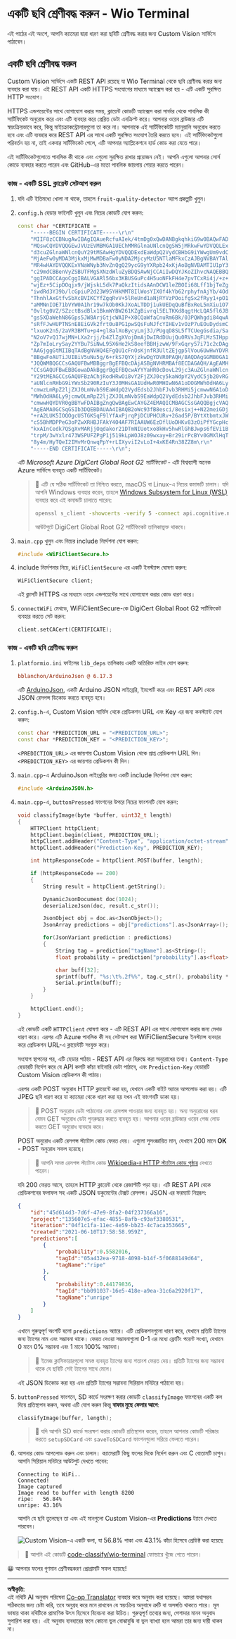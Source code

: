 <!--
CO_OP_TRANSLATOR_METADATA:
{
  "original_hash": "32a1f23e7834fbe7715da8c4ebb450b9",
  "translation_date": "2025-08-27T10:23:38+00:00",
  "source_file": "4-manufacturing/lessons/2-check-fruit-from-device/wio-terminal-classify-image.md",
  "language_code": "bn"
}
-->
# একটি ছবি শ্রেণীবদ্ধ করুন - Wio Terminal

এই পাঠের এই অংশে, আপনি ক্যামেরা দ্বারা ধারণ করা ছবিটি শ্রেণীবদ্ধ করার জন্য Custom Vision সার্ভিসে পাঠাবেন।

## একটি ছবি শ্রেণীবদ্ধ করুন

Custom Vision সার্ভিসে একটি REST API রয়েছে যা Wio Terminal থেকে ছবি শ্রেণীবদ্ধ করার জন্য ব্যবহার করা যায়। এই REST API একটি HTTPS সংযোগের মাধ্যমে অ্যাক্সেস করা হয় - এটি একটি সুরক্ষিত HTTP সংযোগ।

HTTPS এন্ডপয়েন্টের সাথে যোগাযোগ করার সময়, ক্লায়েন্ট কোডটি অ্যাক্সেস করা সার্ভার থেকে পাবলিক কী সার্টিফিকেট অনুরোধ করে এবং এটি ব্যবহার করে প্রেরিত ডেটা এনক্রিপ্ট করে। আপনার ওয়েব ব্রাউজার এটি স্বয়ংক্রিয়ভাবে করে, কিন্তু মাইক্রোকন্ট্রোলারগুলো তা করে না। আপনাকে এই সার্টিফিকেটটি ম্যানুয়ালি অনুরোধ করতে হবে এবং এটি ব্যবহার করে REST API এর সাথে একটি সুরক্ষিত সংযোগ তৈরি করতে হবে। এই সার্টিফিকেটগুলো পরিবর্তন হয় না, তাই একবার সার্টিফিকেট পেলে, এটি আপনার অ্যাপ্লিকেশনে হার্ড কোড করা যেতে পারে।

এই সার্টিফিকেটগুলোতে পাবলিক কী থাকে এবং এগুলো সুরক্ষিত রাখার প্রয়োজন নেই। আপনি এগুলো আপনার সোর্স কোডে ব্যবহার করতে পারেন এবং GitHub-এর মতো পাবলিক জায়গায় শেয়ার করতে পারেন।

### কাজ - একটি SSL ক্লায়েন্ট সেটআপ করুন

1. যদি এটি ইতিমধ্যে খোলা না থাকে, তাহলে `fruit-quality-detector` অ্যাপ প্রকল্পটি খুলুন।

1. `config.h` হেডার ফাইলটি খুলুন এবং নিচের কোডটি যোগ করুন:

    ```cpp
    const char *CERTIFICATE =
        "-----BEGIN CERTIFICATE-----\r\n"
        "MIIF8zCCBNugAwIBAgIQAueRcfuAIek/4tmDg0xQwDANBgkqhkiG9w0BAQwFADBh\r\n"
        "MQswCQYDVQQGEwJVUzEVMBMGA1UEChMMRGlnaUNlcnQgSW5jMRkwFwYDVQQLExB3\r\n"
        "d3cuZGlnaWNlcnQuY29tMSAwHgYDVQQDExdEaWdpQ2VydCBHbG9iYWwgUm9vdCBH\r\n"
        "MjAeFw0yMDA3MjkxMjMwMDBaFw0yNDA2MjcyMzU5NTlaMFkxCzAJBgNVBAYTAlVT\r\n"
        "MR4wHAYDVQQKExVNaWNyb3NvZnQgQ29ycG9yYXRpb24xKjAoBgNVBAMTIU1pY3Jv\r\n"
        "c29mdCBBenVyZSBUTFMgSXNzdWluZyBDQSAwNjCCAiIwDQYJKoZIhvcNAQEBBQAD\r\n"
        "ggIPADCCAgoCggIBALVGARl56bx3KBUSGuPc4H5uoNFkFH4e7pvTCxRi4j/+z+Xb\r\n"
        "wjEz+5CipDOqjx9/jWjskL5dk7PaQkzItidsAAnDCW1leZBOIi68Lff1bjTeZgMY\r\n"
        "iwdRd3Y39b/lcGpiuP2d23W95YHkMMT8IlWosYIX0f4kYb62rphyfnAjYb/4Od99\r\n"
        "ThnhlAxGtfvSbXcBVIKCYfZgqRvV+5lReUnd1aNjRYVzPOoifgSx2fRyy1+pO1Uz\r\n"
        "aMMNnIOE71bVYW0A1hr19w7kOb0KkJXoALTDDj1ukUEDqQuBfBxReL5mXiu1O7WG\r\n"
        "0vltg0VZ/SZzctBsdBlx1BkmWYBW261KZgBivrql5ELTKKd8qgtHcLQA5fl6JB0Q\r\n"
        "gs5XDaWehN86Gps5JW8ArjGtjcWAIP+X8CQaWfaCnuRm6Bk/03PQWhgdi84qwA0s\r\n"
        "sRfFJwHUPTNSnE8EiGVk2frt0u8PG1pwSQsFuNJfcYIHEv1vOzP7uEOuDydsmCjh\r\n"
        "lxuoK2n5/2aVR3BMTu+p4+gl8alXoBycyLmj3J/PUgqD8SL5fTCUegGsdia/Sa60\r\n"
        "N2oV7vQ17wjMN+LXa2rjj/b4ZlZgXVojDmAjDwIRdDUujQu0RVsJqFLMzSIHpp2C\r\n"
        "Zp7mIoLrySay2YYBu7SiNwL95X6He2kS8eefBBHjzwW/9FxGqry57i71c2cDAgMB\r\n"
        "AAGjggGtMIIBqTAdBgNVHQ4EFgQU1cFnOsKjnfR3UltZEjgp5lVou6UwHwYDVR0j\r\n"
        "BBgwFoAUTiJUIBiV5uNu5g/6+rkS7QYXjzkwDgYDVR0PAQH/BAQDAgGGMB0GA1Ud\r\n"
        "JQQWMBQGCCsGAQUFBwMBBggrBgEFBQcDAjASBgNVHRMBAf8ECDAGAQH/AgEAMHYG\r\n"
        "CCsGAQUFBwEBBGowaDAkBggrBgEFBQcwAYYYaHR0cDovL29jc3AuZGlnaWNlcnQu\r\n"
        "Y29tMEAGCCsGAQUFBzAChjRodHRwOi8vY2FjZXJ0cy5kaWdpY2VydC5jb20vRGln\r\n"
        "aUNlcnRHbG9iYWxSb290RzIuY3J0MHsGA1UdHwR0MHIwN6A1oDOGMWh0dHA6Ly9j\r\n"
        "cmwzLmRpZ2ljZXJ0LmNvbS9EaWdpQ2VydEdsb2JhbFJvb3RHMi5jcmwwN6A1oDOG\r\n"
        "MWh0dHA6Ly9jcmw0LmRpZ2ljZXJ0LmNvbS9EaWdpQ2VydEdsb2JhbFJvb3RHMi5j\r\n"
        "cmwwHQYDVR0gBBYwFDAIBgZngQwBAgEwCAYGZ4EMAQICMBAGCSsGAQQBgjcVAQQD\r\n"
        "AgEAMA0GCSqGSIb3DQEBDAUAA4IBAQB2oWc93fB8esci/8esixj++N22meiGDjgF\r\n"
        "+rA2LUK5IOQOgcUSTGKSqF9lYfAxPjrqPjDCUPHCURv+26ad5P/BYtXtbmtxJWu+\r\n"
        "cS5BhMDPPeG3oPZwXRHBJFAkY4O4AF7RIAAUW6EzDflUoDHKv83zOiPfYGcpHc9s\r\n"
        "kxAInCedk7QSgXvMARjjOqdakor21DTmNIUotxo8kHv5hwRlGhBJwps6fEVi1Bt0\r\n"
        "trpM/3wYxlr473WSPUFZPgP1j519kLpWOJ8z09wxay+Br29irPcBYv0GMXlHqThy\r\n"
        "8y4m/HyTQeI2IMvMrQnwqPpY+rLIXyviI2vLoI+4xKE4Rn38ZZ8m\r\n"
        "-----END CERTIFICATE-----\r\n";
    ```

    এটি *Microsoft Azure DigiCert Global Root G2 সার্টিফিকেট* - এটি বিশ্বব্যাপী অনেক Azure সার্ভিসে ব্যবহৃত একটি সার্টিফিকেট।

    > 💁 এটি যে সঠিক সার্টিফিকেট তা নিশ্চিত করতে, macOS বা Linux-এ নিচের কমান্ডটি চালান। যদি আপনি Windows ব্যবহার করেন, তাহলে [Windows Subsystem for Linux (WSL)](https://docs.microsoft.com/windows/wsl/?WT.mc_id=academic-17441-jabenn) ব্যবহার করে এই কমান্ডটি চালাতে পারেন:
    >
    > ```sh
    > openssl s_client -showcerts -verify 5 -connect api.cognitive.microsoft.com:443
    > ```
    >
    > আউটপুটে DigiCert Global Root G2 সার্টিফিকেট তালিকাভুক্ত থাকবে।

1. `main.cpp` খুলুন এবং নিচের include নির্দেশনা যোগ করুন:

    ```cpp
    #include <WiFiClientSecure.h>
    ```

1. include নির্দেশনার নিচে, `WifiClientSecure` এর একটি ইনস্ট্যান্স ঘোষণা করুন:

    ```cpp
    WiFiClientSecure client;
    ```

    এই ক্লাসটি HTTPS এর মাধ্যমে ওয়েব এন্ডপয়েন্টের সাথে যোগাযোগ করার কোড ধারণ করে।

1. `connectWiFi` মেথডে, WiFiClientSecure-কে DigiCert Global Root G2 সার্টিফিকেট ব্যবহার করতে সেট করুন:

    ```cpp
    client.setCACert(CERTIFICATE);
    ```

### কাজ - একটি ছবি শ্রেণীবদ্ধ করুন

1. `platformio.ini` ফাইলের `lib_deps` তালিকায় একটি অতিরিক্ত লাইন যোগ করুন:

    ```ini
    bblanchon/ArduinoJson @ 6.17.3
    ```

    এটি [ArduinoJson](https://arduinojson.org), একটি Arduino JSON লাইব্রেরি, ইমপোর্ট করে এবং REST API থেকে JSON রেসপন্স ডিকোড করতে ব্যবহৃত হবে।

1. `config.h`-এ, Custom Vision সার্ভিস থেকে প্রেডিকশন URL এবং Key এর জন্য কনস্ট্যান্ট যোগ করুন:

    ```cpp
    const char *PREDICTION_URL = "<PREDICTION_URL>";
    const char *PREDICTION_KEY = "<PREDICTION_KEY>";
    ```

    `<PREDICTION_URL>` এর জায়গায় Custom Vision থেকে প্রাপ্ত প্রেডিকশন URL দিন। `<PREDICTION_KEY>` এর জায়গায় প্রেডিকশন কী দিন।

1. `main.cpp`-এ ArduinoJson লাইব্রেরির জন্য একটি include নির্দেশনা যোগ করুন:

    ```cpp
    #include <ArduinoJSON.h>
    ```

1. `main.cpp`-এ, `buttonPressed` ফাংশনের উপরে নিচের ফাংশনটি যোগ করুন:

    ```cpp
    void classifyImage(byte *buffer, uint32_t length)
    {
        HTTPClient httpClient;
        httpClient.begin(client, PREDICTION_URL);
        httpClient.addHeader("Content-Type", "application/octet-stream");
        httpClient.addHeader("Prediction-Key", PREDICTION_KEY);
    
        int httpResponseCode = httpClient.POST(buffer, length);
    
        if (httpResponseCode == 200)
        {
            String result = httpClient.getString();
    
            DynamicJsonDocument doc(1024);
            deserializeJson(doc, result.c_str());
    
            JsonObject obj = doc.as<JsonObject>();
            JsonArray predictions = obj["predictions"].as<JsonArray>();
    
            for(JsonVariant prediction : predictions) 
            {
                String tag = prediction["tagName"].as<String>();
                float probability = prediction["probability"].as<float>();
    
                char buff[32];
                sprintf(buff, "%s:\t%.2f%%", tag.c_str(), probability * 100.0);
                Serial.println(buff);
            }
        }
    
        httpClient.end();
    }
    ```

    এই কোডটি একটি `HTTPClient` ঘোষণা করে - এটি REST API এর সাথে যোগাযোগ করার জন্য মেথড ধারণ করে। এরপর এটি Azure পাবলিক কী সহ সেটআপ করা WiFiClientSecure ইনস্ট্যান্স ব্যবহার করে প্রেডিকশন URL-এ ক্লায়েন্টটি সংযুক্ত করে।

    সংযোগ স্থাপনের পর, এটি হেডার পাঠায় - REST API এর বিরুদ্ধে করা অনুরোধের তথ্য। `Content-Type` হেডারটি নির্দেশ করে যে API কলটি কাঁচা বাইনারি ডেটা পাঠাবে, এবং `Prediction-Key` হেডারটি Custom Vision প্রেডিকশন কী পাঠায়।

    এরপর একটি POST অনুরোধ HTTP ক্লায়েন্টে করা হয়, যেখানে একটি বাইট অ্যারে আপলোড করা হয়। এটি JPEG ছবি ধারণ করে যা ক্যামেরা থেকে ধারণ করা হয় যখন এই ফাংশনটি ডাকা হয়।

    > 💁 POST অনুরোধ ডেটা পাঠানোর এবং রেসপন্স পাওয়ার জন্য ব্যবহৃত হয়। অন্য অনুরোধের ধরন যেমন GET অনুরোধ ডেটা পুনরুদ্ধার করতে ব্যবহৃত হয়। আপনার ওয়েব ব্রাউজার ওয়েব পেজ লোড করতে GET অনুরোধ ব্যবহার করে।

    POST অনুরোধ একটি রেসপন্স স্ট্যাটাস কোড ফেরত দেয়। এগুলো সুসংজ্ঞায়িত মান, যেখানে 200 মানে **OK** - POST অনুরোধ সফল হয়েছে।

    > 💁 আপনি সমস্ত রেসপন্স স্ট্যাটাস কোড [Wikipedia-র HTTP স্ট্যাটাস কোড পৃষ্ঠায়](https://wikipedia.org/wiki/List_of_HTTP_status_codes) দেখতে পারেন।

    যদি 200 ফেরত আসে, তাহলে HTTP ক্লায়েন্ট থেকে রেজাল্টটি পড়া হয়। এটি REST API থেকে প্রেডিকশনের ফলাফল সহ একটি JSON ডকুমেন্টের টেক্সট রেসপন্স। JSON এর ফরম্যাট নিম্নরূপ:

    ```jSON
    {
        "id":"45d614d3-7d6f-47e9-8fa2-04f237366a16",
        "project":"135607e5-efac-4855-8afb-c93af3380531",
        "iteration":"04f1c1fa-11ec-4e59-bb23-4c7aca353665",
        "created":"2021-06-10T17:58:58.959Z",
        "predictions":[
            {
                "probability":0.5582016,
                "tagId":"05a432ea-9718-4098-b14f-5f0688149d64",
                "tagName":"ripe"
            },
            {
                "probability":0.44179836,
                "tagId":"bb091037-16e5-418e-a9ea-31c6a2920f17",
                "tagName":"unripe"
            }
        ]
    }
    ```

    এখানে গুরুত্বপূর্ণ অংশটি হলো `predictions` অ্যারে। এটি প্রেডিকশনগুলো ধারণ করে, যেখানে প্রতিটি ট্যাগের জন্য ট্যাগের নাম এবং সম্ভাবনা থাকে। ফেরত দেওয়া সম্ভাবনাগুলো 0-1 এর মধ্যে ফ্লোটিং পয়েন্ট সংখ্যা, যেখানে 0 মানে 0% সম্ভাবনা এবং 1 মানে 100% সম্ভাবনা।

    > 💁 ইমেজ ক্লাসিফায়ারগুলো সমস্ত ব্যবহৃত ট্যাগের জন্য শতাংশ ফেরত দেয়। প্রতিটি ট্যাগের জন্য সম্ভাবনা থাকে যে ছবিটি সেই ট্যাগের সাথে মেলে।

    এই JSON ডিকোড করা হয় এবং প্রতিটি ট্যাগের সম্ভাবনা সিরিয়াল মনিটরে পাঠানো হয়।

1. `buttonPressed` ফাংশনে, SD কার্ডে সংরক্ষণ করার কোডটি `classifyImage` ফাংশনের একটি কল দিয়ে প্রতিস্থাপন করুন, অথবা এটি যোগ করুন কিন্তু **বাফার মুছে ফেলার আগে**:

    ```cpp
    classifyImage(buffer, length);
    ```

    > 💁 যদি আপনি SD কার্ডে সংরক্ষণ করার কোডটি প্রতিস্থাপন করেন, তাহলে আপনার কোডটি পরিষ্কার করতে `setupSDCard` এবং `saveToSDCard` ফাংশনগুলো সরিয়ে ফেলতে পারেন।

1. আপনার কোড আপলোড করুন এবং চালান। ক্যামেরাটি কিছু ফলের দিকে নির্দেশ করুন এবং C বোতামটি চাপুন। আপনি সিরিয়াল মনিটরে আউটপুট দেখতে পাবেন:

    ```output
    Connecting to WiFi..
    Connected!
    Image captured
    Image read to buffer with length 8200
    ripe:   56.84%
    unripe: 43.16%
    ```

    আপনি যে ছবি তুলেছেন তা এবং এই মানগুলো Custom Vision-এর **Predictions** ট্যাবে দেখতে পারবেন।

    ![Custom Vision-এ একটি কলা, যা 56.8% পাকা এবং 43.1% কাঁচা হিসেবে প্রেডিক্ট করা হয়েছে](../../../../../translated_images/custom-vision-banana-prediction.30cdff4e1d72db5d9a0be0193790a47c2b387da034e12dc1314dd57ca2131b59.bn.png)

> 💁 আপনি এই কোডটি [code-classify/wio-terminal](../../../../../4-manufacturing/lessons/2-check-fruit-from-device/code-classify/wio-terminal) ফোল্ডারে খুঁজে পেতে পারেন।

😀 আপনার ফলের গুণমান শ্রেণীবদ্ধকরণ প্রোগ্রামটি সফল হয়েছে!

---

**অস্বীকৃতি**:  
এই নথিটি AI অনুবাদ পরিষেবা [Co-op Translator](https://github.com/Azure/co-op-translator) ব্যবহার করে অনুবাদ করা হয়েছে। আমরা যথাসম্ভব সঠিকতার জন্য চেষ্টা করি, তবে অনুগ্রহ করে মনে রাখবেন যে স্বয়ংক্রিয় অনুবাদে ত্রুটি বা অসঙ্গতি থাকতে পারে। মূল ভাষায় থাকা নথিটিকে প্রামাণিক উৎস হিসেবে বিবেচনা করা উচিত। গুরুত্বপূর্ণ তথ্যের জন্য, পেশাদার মানব অনুবাদ সুপারিশ করা হয়। এই অনুবাদ ব্যবহারের ফলে কোনো ভুল বোঝাবুঝি বা ভুল ব্যাখ্যা হলে আমরা তার জন্য দায়ী থাকব না।